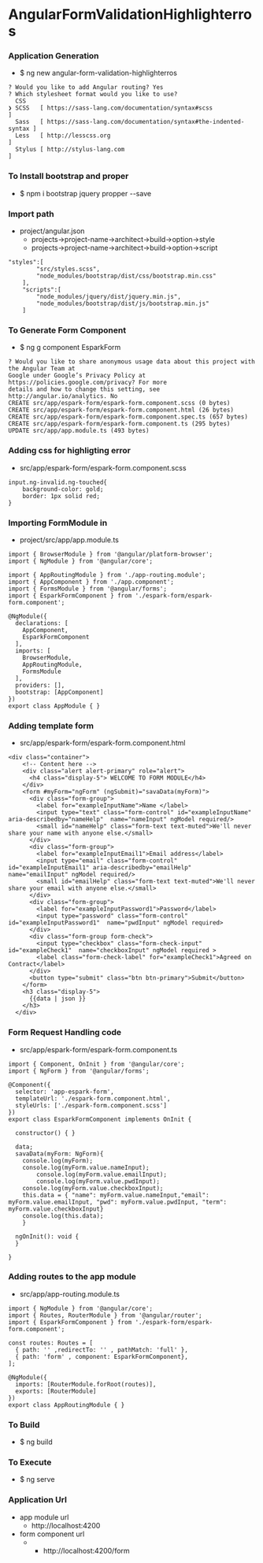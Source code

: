 # AngularFormValidationHighlighterros

### Application Generation 
* $ ng new angular-form-validation-highlighterros
```
? Would you like to add Angular routing? Yes
? Which stylesheet format would you like to use? 
  CSS 
❯ SCSS   [ https://sass-lang.com/documentation/syntax#scss                ] 
  Sass   [ https://sass-lang.com/documentation/syntax#the-indented-syntax ] 
  Less   [ http://lesscss.org                                             ] 
  Stylus [ http://stylus-lang.com                                         ] 
```

### To Install bootstrap and proper
* $ npm i bootstrap jquery propper --save

### Import path
* project/angular.json
    * projects->project-name->architect->build->option->style
    * projects->project-name->architect->build->option->script
```
"styles":[
     	"src/styles.scss",
     	"node_modules/bootstrap/dist/css/bootstrap.min.css"
    ],
    "scripts":[
        "node_modules/jquery/dist/jquery.min.js",
		"node_modules/bootstrap/dist/js/bootstrap.min.js"
    ]
```

### To Generate Form Component 
* $ ng g component EsparkForm 
```
? Would you like to share anonymous usage data about this project with the Angular Team at
Google under Google’s Privacy Policy at https://policies.google.com/privacy? For more
details and how to change this setting, see http://angular.io/analytics. No
CREATE src/app/espark-form/espark-form.component.scss (0 bytes)
CREATE src/app/espark-form/espark-form.component.html (26 bytes)
CREATE src/app/espark-form/espark-form.component.spec.ts (657 bytes)
CREATE src/app/espark-form/espark-form.component.ts (295 bytes)
UPDATE src/app/app.module.ts (493 bytes)
```

### Adding css for highligting error 
* src/app/espark-form/espark-form.component.scss
```
input.ng-invalid.ng-touched{
    background-color: gold;
    border: 1px solid red;
}
```

### Importing FormModule in
* project/src/app/app.module.ts
```
import { BrowserModule } from '@angular/platform-browser';
import { NgModule } from '@angular/core';

import { AppRoutingModule } from './app-routing.module';
import { AppComponent } from './app.component';
import { FormsModule } from '@angular/forms';
import { EsparkFormComponent } from './espark-form/espark-form.component';

@NgModule({
  declarations: [
    AppComponent,
    EsparkFormComponent
  ],
  imports: [
    BrowserModule,
    AppRoutingModule,
    FormsModule
  ],
  providers: [],
  bootstrap: [AppComponent]
})
export class AppModule { }

```

### Adding template form 
* src/app/espark-form/espark-form.component.html

```
<div class="container">
    <!-- Content here -->
    <div class="alert alert-primary" role="alert">
      <h4 class="display-5"> WELCOME TO FORM MODULE</h4>
    </div>
    <form #myForm="ngForm" (ngSubmit)="savaData(myForm)">
      <div class="form-group">
        <label for="exampleInputName">Name </label>
        <input type="text" class="form-control" id="exampleInputName" aria-describedby="nameHelp"  name="nameInput" ngModel required/>
        <small id="nameHelp" class="form-text text-muted">We'll never share your name with anyone else.</small>
      </div>
      <div class="form-group">
        <label for="exampleInputEmail1">Email address</label>
        <input type="email" class="form-control" id="exampleInputEmail1" aria-describedby="emailHelp"  name="emailInput" ngModel required/>
        <small id="emailHelp" class="form-text text-muted">We'll never share your email with anyone else.</small>
      </div>
      <div class="form-group">
        <label for="exampleInputPassword1">Password</label>
        <input type="password" class="form-control" id="exampleInputPassword1"  name="pwdInput" ngModel required>
      </div>
      <div class="form-group form-check">
        <input type="checkbox" class="form-check-input" id="exampleCheck1"  name="checkboxInput" ngModel required >
        <label class="form-check-label" for="exampleCheck1">Agreed on Contract</label>
      </div>
      <button type="submit" class="btn btn-primary">Submit</button>
    </form>
    <h3 class="display-5">
      {{data | json }}
    </h3>
  </div>

```

### Form Request Handling code 
* src/app/espark-form/espark-form.component.ts
```
import { Component, OnInit } from '@angular/core';
import { NgForm } from '@angular/forms';

@Component({
  selector: 'app-espark-form',
  templateUrl: './espark-form.component.html',
  styleUrls: ['./espark-form.component.scss']
})
export class EsparkFormComponent implements OnInit {

  constructor() { }

  data;
  savaData(myForm: NgForm){
    console.log(myForm);
    console.log(myForm.value.nameInput);
		console.log(myForm.value.emailInput);
		console.log(myForm.value.pwdInput);
    console.log(myForm.value.checkboxInput);
    this.data = { "name": myForm.value.nameInput,"email": myForm.value.emailInput, "pwd": myForm.value.pwdInput, "term": myForm.value.checkboxInput}
    console.log(this.data);
	}

  ngOnInit(): void {
  }

}

```

### Adding routes to the app module 
* src/app/app-routing.module.ts 
```
import { NgModule } from '@angular/core';
import { Routes, RouterModule } from '@angular/router';
import { EsparkFormComponent } from './espark-form/espark-form.component';

const routes: Routes = [
  { path: '' ,redirectTo: '' , pathMatch: 'full' },
  { path: 'form' , component: EsparkFormComponent},
];

@NgModule({
  imports: [RouterModule.forRoot(routes)],
  exports: [RouterModule]
})
export class AppRoutingModule { }

```


### To Build 
* $ ng build 

### To Execute 
* $ ng serve 


### Application Url 
* app module url 
    * http://localhost:4200
* form component url 
    * * http://localhost:4200/form 